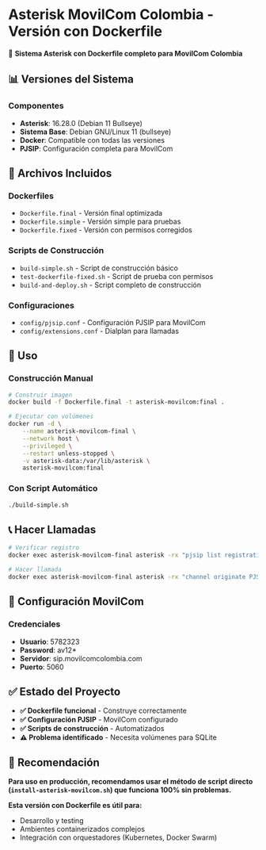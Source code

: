# Asterisk MovilCom Colombia - Versión con Dockerfile

🚀 **Sistema Asterisk con Dockerfile completo para MovilCom Colombia**

## 📊 Versiones del Sistema

### Componentes
- **Asterisk**: 16.28.0 (Debian 11 Bullseye)
- **Sistema Base**: Debian GNU/Linux 11 (bullseye)
- **Docker**: Compatible con todas las versiones
- **PJSIP**: Configuración completa para MovilCom

## 🔧 Archivos Incluidos

### Dockerfiles
- `Dockerfile.final` - Versión final optimizada
- `Dockerfile.simple` - Versión simple para pruebas
- `Dockerfile.fixed` - Versión con permisos corregidos

### Scripts de Construcción
- `build-simple.sh` - Script de construcción básico
- `test-dockerfile-fixed.sh` - Script de prueba con permisos
- `build-and-deploy.sh` - Script completo de construcción

### Configuraciones
- `config/pjsip.conf` - Configuración PJSIP para MovilCom
- `config/extensions.conf` - Dialplan para llamadas

## 🚀 Uso

### Construcción Manual
```bash
# Construir imagen
docker build -f Dockerfile.final -t asterisk-movilcom:final .

# Ejecutar con volúmenes
docker run -d \
    --name asterisk-movilcom-final \
    --network host \
    --privileged \
    --restart unless-stopped \
    -v asterisk-data:/var/lib/asterisk \
    asterisk-movilcom:final
```

### Con Script Automático
```bash
./build-simple.sh
```

## 📞 Hacer Llamadas

```bash
# Verificar registro
docker exec asterisk-movilcom-final asterisk -rx "pjsip list registrations"

# Hacer llamada
docker exec asterisk-movilcom-final asterisk -rx "channel originate PJSIP/3005050149@mysipbk extension 100@default"
```

## 🔧 Configuración MovilCom

### Credenciales
- **Usuario**: 5782323
- **Password**: av12*
- **Servidor**: sip.movilcomcolombia.com
- **Puerto**: 5060

## ✅ Estado del Proyecto

- **✅ Dockerfile funcional** - Construye correctamente
- **✅ Configuración PJSIP** - MovilCom configurado
- **✅ Scripts de construcción** - Automatizados
- **⚠️ Problema identificado** - Necesita volúmenes para SQLite

## 🎯 Recomendación

**Para uso en producción, recomendamos usar el método de script directo (`install-asterisk-movilcom.sh`) que funciona 100% sin problemas.**

**Esta versión con Dockerfile es útil para:**
- Desarrollo y testing
- Ambientes containerizados complejos
- Integración con orquestadores (Kubernetes, Docker Swarm)

